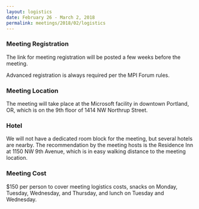 ```yaml
---
layout: logistics
date: February 26 - March 2, 2018
permalink: meetings/2018/02/logistics
---
```


### Meeting Registration

The link for meeting registration will be posted a few weeks before the meeting.

Advanced registration is always required per the MPI Forum rules.

### Meeting Location

The meeting will take place at the Microsoft facility in downtown Portland, OR,
which is on the 9th floor of 1414 NW Northrup Street.

### Hotel

We will not have a dedicated room block for the meeting, but several hotels are nearby. The recommendation by the meeting hosts is the Residence Inn at 1150 NW 9th Avenue, which is in easy walking distance to the meeting location.


### Meeting Cost

$150 per person to cover meeting logistics costs, snacks on Monday, Tuesday,
Wednesday, and Thursday, and lunch on Tuesday and Wednesday.  

